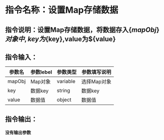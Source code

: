 # 指令名称：设置Map存储数据
## 指令说明：设置Map存储数据，将数据存入$\{mapObj\}对象中,key为$\{key\},value为$\{value\}
## 指令输入：

 | 参数名 | 参数lebel | 参数类型 | 参数填写说明 | 
 | ------------- | ------------- | ------------- | ------------- |
 | mapObj | Map对象 | variable | 选择Map对象 |
 | key | 数据key | string | 数据key |
 | value | 数据值 | object | 数据值 |


## 指令输出：

#### 没有输出参数
	